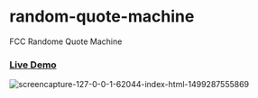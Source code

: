 # random-quote-machine
FCC Randome Quote Machine

### [Live Demo](https://kevinallen4325.github.io/random-quote-machine/)

![screencapture-127-0-0-1-62044-index-html-1499287555869](https://user-images.githubusercontent.com/26398311/27884210-15b7302e-6199-11e7-8a3d-44c1335de0c2.png)
